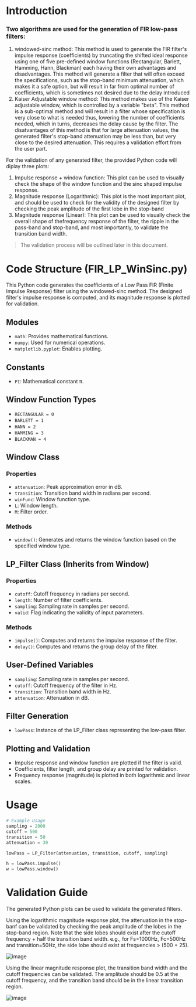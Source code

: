 # Introduction
### Two algorithms are used for the generation of FIR low-pass filters:
1. windowed-sinc method: This method is used to generate the FIR filter's impulse response (coefficients) by truncating the shifted ideal response using one of five pre-defined window functions (Rectangular, Barlett, Hamming, Hann, Blackman) each having their own advantages and disadvantages. This method will generate a filter that will often exceed the specifications, such as the stop-band minimum attenuation, which makes it a safe option, but will result in far from optimal number of coefficients, which is sometimes not desired due to the delay introduced
1. Kaiser Adjustable window method: This method makes use of the Kaiser adjustable window, which is controlled by a variable "beta". This method is a sub-optimal method and will result in a filter whose specification is very close to what is needed thus, lowering the number of coefficients needed, which in turns, decreases the delay cause by the filter.
The disatvantages of this method is that for large attenuation values, the generated filter's stop-band attenuation may be less than, but very close to the desired attenuation. This requires a validation effort from the user part.

For the validation of any generated filter, the provided Python code will diplay three plots:
1. Impulse response + window function: This plot can be used to visually check the shape of the window function and the sinc shaped impulse response.
1. Magnitude response (Logarithmic): This plot is the most important plot, and should be used to check for the validity of the designed filter by checking the peak amplitude of the first lobe in the stop-band
1. Magnitude response (Linear): This plot can be used to visually check the overall shape of thefrequency response of the filter, the ripple in the pass-band and stop-band, and most importantly, to validate the transition band width.
> The validation process will be outlined later in this document.


# Code Structure (**__FIR_LP_WinSinc.py)__**
This Python code generates the coefficients of a Low Pass FIR (Finite Impulse Response) filter using the windowed-sinc method. The designed filter's impulse response is computed, and its magnitude response is plotted for validation.

## Modules
- `math`: Provides mathematical functions.
- `numpy`: Used for numerical operations.
- `matplotlib.pyplot`: Enables plotting.

## Constants
- `PI`: Mathematical constant π.

## Window Function Types
- `RECTANGULAR = 0`
- `BARLETT = 1`
- `HANN = 2`
- `HAMMING = 3`
- `BLACKMAN = 4`

## Window Class
### Properties
- `attenuation`: Peak approximation error in dB.
- `transition`: Transition band width in radians per second.
- `winFunc`: Window function type.
- `L`: Window length.
- `M`: Filter order.

### Methods
- `window()`: Generates and returns the window function based on the specified window type.

## LP_Filter Class (Inherits from Window)
### Properties
- `cutoff`: Cutoff frequency in radians per second.
- `length`: Number of filter coefficients.
- `sampling`: Sampling rate in samples per second.
- `valid`: Flag indicating the validity of input parameters.

### Methods
- `impulse()`: Computes and returns the impulse response of the filter.
- `delay()`: Computes and returns the group delay of the filter.

## User-Defined Variables
- `sampling`: Sampling rate in samples per second.
- `cutoff`: Cutoff frequency of the filter in Hz.
- `transition`: Transition band width in Hz.
- `attenuation`: Attenuation in dB.

## Filter Generation
- `lowPass`: Instance of the LP_Filter class representing the low-pass filter.

## Plotting and Validation
- Impulse response and window function are plotted if the filter is valid.
- Coefficients, filter length, and group delay are printed for validation.
- Frequency response (magnitude) is plotted in both logarithmic and linear scales.

# Usage
```python
# Example Usage
sampling = 2000
cutoff = 500
transition = 50
attenuation = 30

lowPass = LP_Filter(attenuation, transition, cutoff, sampling)

h = lowPass.impulse()
w = lowPass.window()
```
# Validation Guide
The generated Python plots can be used to validate the generated filters.

Using the logarithmic magnitude response plot, the attenuation in the stop-banf can be validated by checking the peak amplitude of the lobes in the stop-band region. Note that the side lobes should exist after the cutoff frequency + half the transition band width.
e.g., for Fs=1000Hz, Fc=500Hz and transition=50Hz, the side lobe should exist at frequencies > (500 + 25).

![image](https://github.com/Fadi-Eid/DigitalFilterDesign/assets/113466842/da0c3af8-be2c-4c1f-ac28-128af42591fc)




Using the linear magnitude response plot, the transition band width and the cutoff frequencies can be validated. The amplitude should be 0.5 at the cutoff frequency, and the transition band should be in the linear transition region.

![image](https://github.com/Fadi-Eid/DigitalFilterDesign/assets/113466842/21cb4e94-f722-4e42-8997-91a200164bb8)

